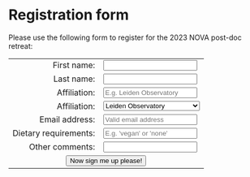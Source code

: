 <!-- Registration form starts here please take care-->
# Registration form
Please use the following form to register for the 2023 NOVA post-doc retreat:
<form 
  method="POST" 
  action="https://script.google.com/macros/s/AKfycbyae1hFMLOY_iLKrjlx5vdZHR5INKvXrOPbMkKEfz35CPxWE1pYOdOCEVYrhuGJp3jWag/exec"
>
  <table>
    <tr><td style="text-align: right"> First name:           </td> <td><input name="Name" type="text" required></td></tr>
    <tr><td style="text-align: right"> Last name:            </td> <td><input name="Surname" type="text" required></td></tr>
    <tr><td style="text-align: right"> Affiliation:          </td> <td><input name="Affiliation" type="text" placeholder="E.g. Leiden Observatory" required></td></tr>
    <tr><td style="text-align: right"> Affiliation:          </td> 
      <td style="text-align: right">
        <select id="cars" name="Affiliation_2">
          <option value="Leiden Observatory">Leiden Observatory</option>
          <option value="ESA">ESA</option>
          <option>value="ASTRON">ASTRON</option>
        </select> 
      </td>
    </tr>
    <tr><td style="text-align: right"> Email address:        </td> <td><input name="Email" type="email" placeholder="Valid email address" required></td></tr>
    <tr><td style="text-align: right"> Dietary requirements: </td> <td><input name="Diet" type="text" placeholder="E.g. 'vegan' or 'none'" required></td></tr>
    <tr><td style="text-align: right"> Other comments:       </td> <td><input name="Comments" type="text"> </td></tr>
    <tr>
      <td style="text-align: center" colspan=2>
        <button type="submit">Now sign me up please!</button> 
      </td>
    </tr>
  </table>
</form>
<!-- End of registration form-->
